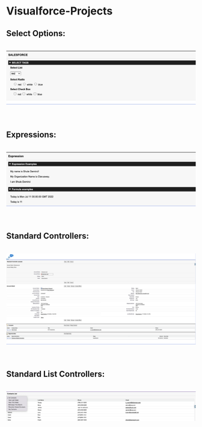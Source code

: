 # Visualforce-Projects

<h2>Select Options:</h2>

<p align="center">
<br/>
<img src="SelectOptions.png"/>
<br />
<br />
  <br/>

<h2>Expressions:</h2>

<p align="center">
<br/>
<img src="Expressions.png"/>
<br />
<br />
  <br/>
<h2>Standard Controllers:</h2>
<br/>
<img src=StandardController.png/>
<br />
<br />
  <br/>

<h2>Standard List Controllers:</h2>
<br/>
<img src=StandardListController.png/>
<br />
<br />
  <br/>
